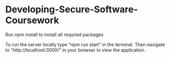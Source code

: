 # Developing-Secure-Software-Coursework

Run npm install to install all required packages

To run the server locally type "npm run start" in the terminal. Then navigate to "http://localhost:3000/" in your browser to view the application.
